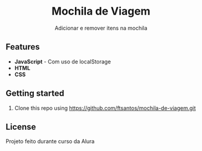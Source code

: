 <h1 align="center">
<br>
Mochila de Viagem
</h1>

<p align="center">Adicionar e remover itens na mochila</p>

## Features
[//]: # (Add the features of your project here:)

- **JavaScript** - Com uso de localStorage
- **HTML** 
- **CSS** 

## Getting started

1. Clone this repo using https://github.com/ftsantos/mochila-de-viagem.git

## License

Projeto feito durante curso da Alura
